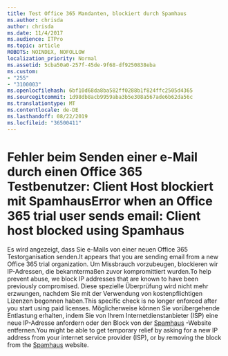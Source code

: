 ```yaml
---
title: Test Office 365 Mandanten, blockiert durch Spamhaus
ms.author: chrisda
author: chrisda
ms.date: 11/4/2017
ms.audience: ITPro
ms.topic: article
ROBOTS: NOINDEX, NOFOLLOW
localization_priority: Normal
ms.assetid: 5cba50a0-257f-45de-9f68-df9250838eba
ms.custom:
- "255"
- "3100003"
ms.openlocfilehash: 6bf10d68da8ba582ff0288b1f824ffc2505d4365
ms.sourcegitcommit: 1d98db8acb9959aba3b5e308a567ade6b62da56c
ms.translationtype: MT
ms.contentlocale: de-DE
ms.lasthandoff: 08/22/2019
ms.locfileid: "36500411"
---
```

# <a name="error-when-an-office-365-trial-user-sends-email-client-host-blocked-using-spamhaus"></a><span data-ttu-id="a2431-102">Fehler beim Senden einer e-Mail durch einen Office 365 Testbenutzer: Client Host blockiert mit Spamhaus</span><span class="sxs-lookup"><span data-stu-id="a2431-102">Error when an Office 365 trial user sends email: Client host blocked using Spamhaus</span></span>

<span data-ttu-id="a2431-103">Es wird angezeigt, dass Sie e-Mails von einer neuen Office 365 Testorganisation senden.</span><span class="sxs-lookup"><span data-stu-id="a2431-103">It appears that you are sending email from a new Office 365 trial organization.</span></span> <span data-ttu-id="a2431-104">Um Missbrauch vorzubeugen, blockieren wir IP-Adressen, die bekanntermaßen zuvor kompromittiert wurden.</span><span class="sxs-lookup"><span data-stu-id="a2431-104">To help prevent abuse, we block IP addresses that are known to have been previously compromised.</span></span> <span data-ttu-id="a2431-105">Diese spezielle Überprüfung wird nicht mehr erzwungen, nachdem Sie mit der Verwendung von kostenpflichtigen Lizenzen begonnen haben.</span><span class="sxs-lookup"><span data-stu-id="a2431-105">This specific check is no longer enforced after you start using paid licenses.</span></span> <span data-ttu-id="a2431-106">Möglicherweise können Sie vorübergehende Entlastung erhalten, indem Sie von Ihrem Internetdienstanbieter (ISP) eine neue IP-Adresse anfordern oder den Block von der [Spamhaus](https://go.microsoft.com/fwlink/p/?linkid=123245) -Website entfernen.</span><span class="sxs-lookup"><span data-stu-id="a2431-106">You might be able to get temporary relief by asking for a new IP address from your internet service provider (ISP), or by removing the block from the [Spamhaus](https://go.microsoft.com/fwlink/p/?linkid=123245) website.</span></span>

